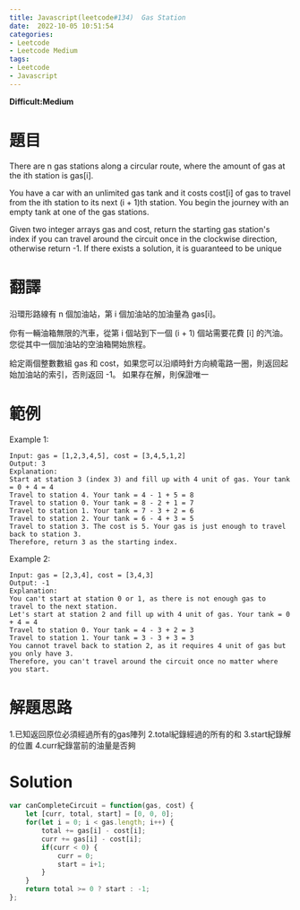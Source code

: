 ```yaml
---
title: Javascript(leetcode#134)  Gas Station
date:  2022-10-05 10:51:54
categories: 
- Leetcode 
- Leetcode Medium 
tags:
- Leetcode
- Javascript
---
```


**Difficult:Medium**



# 題目
There are n gas stations along a circular route, where the amount of gas at the ith station is gas[i].

You have a car with an unlimited gas tank and it costs cost[i] of gas to travel from the ith station to its next (i + 1)th station. You begin the journey with an empty tank at one of the gas stations.

Given two integer arrays gas and cost, return the starting gas station's index if you can travel around the circuit once in the clockwise direction, otherwise return -1. If there exists a solution, it is guaranteed to be unique
<!--more-->

# 翻譯
沿環形路線有 n 個加油站，第 i 個加油站的加油量為 gas[i]。

你有一輛油箱無限的汽車，從第 i 個站到下一個 (i + 1) 個站需要花費 [i] 的汽油。 您從其中一個加油站的空油箱開始旅程。

給定兩個整數數組 gas 和 cost，如果您可以沿順時針方向繞電路一圈，則返回起始加油站的索引，否則返回 -1。 如果存在解，則保證唯一

# 範例

Example 1:

```
Input: gas = [1,2,3,4,5], cost = [3,4,5,1,2]
Output: 3
Explanation:
Start at station 3 (index 3) and fill up with 4 unit of gas. Your tank = 0 + 4 = 4
Travel to station 4. Your tank = 4 - 1 + 5 = 8
Travel to station 0. Your tank = 8 - 2 + 1 = 7
Travel to station 1. Your tank = 7 - 3 + 2 = 6
Travel to station 2. Your tank = 6 - 4 + 3 = 5
Travel to station 3. The cost is 5. Your gas is just enough to travel back to station 3.
Therefore, return 3 as the starting index.
```

Example 2:

```
Input: gas = [2,3,4], cost = [3,4,3]
Output: -1
Explanation:
You can't start at station 0 or 1, as there is not enough gas to travel to the next station.
Let's start at station 2 and fill up with 4 unit of gas. Your tank = 0 + 4 = 4
Travel to station 0. Your tank = 4 - 3 + 2 = 3
Travel to station 1. Your tank = 3 - 3 + 3 = 3
You cannot travel back to station 2, as it requires 4 unit of gas but you only have 3.
Therefore, you can't travel around the circuit once no matter where you start.
```

# 解題思路
1.已知返回原位必須經過所有的gas陣列
2.total紀錄經過的所有的和
3.start紀錄解的位置
4.curr紀錄當前的油量是否夠
# Solution

```javascript
var canCompleteCircuit = function(gas, cost) {
    let [curr, total, start] = [0, 0, 0];
    for(let i = 0; i < gas.length; i++) {
        total += gas[i] - cost[i];
        curr += gas[i] - cost[i];
        if(curr < 0) {
            curr = 0;
            start = i+1;
        }   
    }
    return total >= 0 ? start : -1;
};

```